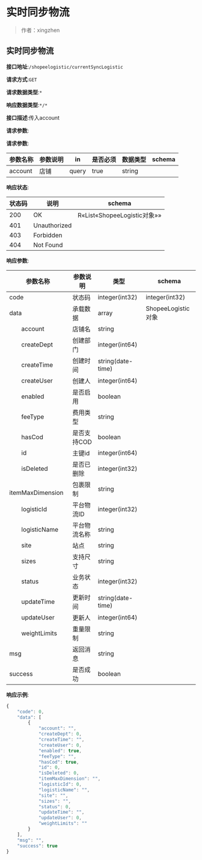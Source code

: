 # 实时同步物流

> 作者：xingzhen

## 实时同步物流


**接口地址**:`/shopeelogistic/currentSyncLogistic`


**请求方式**:`GET`


**请求数据类型**:`*`


**响应数据类型**:`*/*`


**接口描述**:传入account


**请求参数**:


**请求参数**:


| 参数名称 | 参数说明 | in    | 是否必须 | 数据类型 | schema |
| -------- | -------- | ----- | -------- | -------- | ------ |
|account|店铺|query|true|string||


**响应状态**:


| 状态码 | 说明 | schema |
| -------- | -------- | ----- | 
|200|OK|R«List«ShopeeLogistic对象»»|
|401|Unauthorized||
|403|Forbidden||
|404|Not Found||


**响应参数**:


| 参数名称 | 参数说明 | 类型 | schema |
| -------- | -------- | ----- |----- | 
|code|状态码|integer(int32)|integer(int32)|
|data|承载数据|array|ShopeeLogistic对象|
|&emsp;&emsp;account|店铺名|string||
|&emsp;&emsp;createDept|创建部门|integer(int64)||
|&emsp;&emsp;createTime|创建时间|string(date-time)||
|&emsp;&emsp;createUser|创建人|integer(int64)||
|&emsp;&emsp;enabled|是否启用|boolean||
|&emsp;&emsp;feeType|费用类型|string||
|&emsp;&emsp;hasCod|是否支持COD|boolean||
|&emsp;&emsp;id|主键id|integer(int64)||
|&emsp;&emsp;isDeleted|是否已删除|integer(int32)||
|&emsp;&emsp;itemMaxDimension|包裹限制|string||
|&emsp;&emsp;logisticId|平台物流ID|integer(int32)||
|&emsp;&emsp;logisticName|平台物流名称|string||
|&emsp;&emsp;site|站点|string||
|&emsp;&emsp;sizes|支持尺寸|string||
|&emsp;&emsp;status|业务状态|integer(int32)||
|&emsp;&emsp;updateTime|更新时间|string(date-time)||
|&emsp;&emsp;updateUser|更新人|integer(int64)||
|&emsp;&emsp;weightLimits|重量限制|string||
|msg|返回消息|string||
|success|是否成功|boolean||


**响应示例**:
```javascript
{
	"code": 0,
	"data": [
		{
			"account": "",
			"createDept": 0,
			"createTime": "",
			"createUser": 0,
			"enabled": true,
			"feeType": "",
			"hasCod": true,
			"id": 0,
			"isDeleted": 0,
			"itemMaxDimension": "",
			"logisticId": 0,
			"logisticName": "",
			"site": "",
			"sizes": "",
			"status": 0,
			"updateTime": "",
			"updateUser": 0,
			"weightLimits": ""
		}
	],
	"msg": "",
	"success": true
}
```